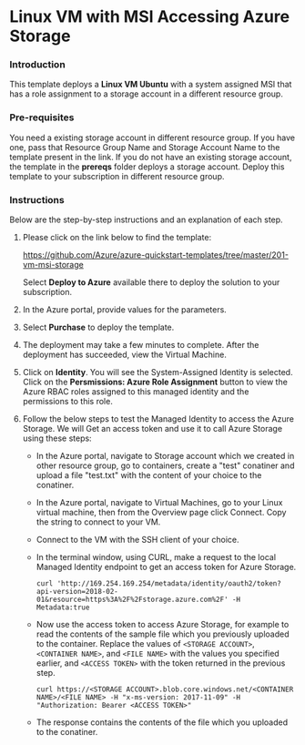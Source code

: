 # Linux VM with MSI Accessing Azure Storage

### Introduction
This template deploys a **Linux VM Ubuntu** with a system assigned MSI that has a role assignment to a storage account in a different resource group.

### Pre-requisites

You need a existing storage account in different resource group. If you have one, pass that Resource Group Name and Storage Account Name to the template present in the link. If you do not have an existing storage account, the template in the **prereqs** folder deploys a storage account. Deploy this template to your subscription in different resource group.

### Instructions

Below are the step-by-step instructions and an explanation of each step. 

1. Please click on the link below to find the template:

   https://github.com/Azure/azure-quickstart-templates/tree/master/201-vm-msi-storage
   
   Select **Deploy to Azure** available there to deploy the solution to your subscription. 
   
2. In the Azure portal, provide values for the parameters.

3. Select **Purchase** to deploy the template.

4. The deployment may take a few minutes to complete. After the deployment has succeeded, view the Virtual Machine.

5. Click on **Identity**. You will see the System-Assigned Identity is selected. Click on the **Persmissions: Azure Role Assignment** button to view the Azure RBAC roles assigned to this managed identity and the permissions to this role.

6. Follow the below steps to test the Managed Identity to access the Azure Storage. We will Get an access token and use it to call Azure Storage using these steps:

   - In the Azure portal, navigate to Storage account which we created in other resource group, go to containers, create a "test" conatiner and upload a file "test.txt" with the content of your choice to the conatiner.

   - In the Azure portal, navigate to Virtual Machines, go to your Linux virtual machine, then from the Overview page click Connect. Copy the string to connect to your VM.

   - Connect to the VM with the SSH client of your choice.

   - In the terminal window, using CURL, make a request to the local Managed Identity endpoint to get an access token for Azure Storage.

      `curl 'http://169.254.169.254/metadata/identity/oauth2/token?api-version=2018-02-01&resource=https%3A%2F%2Fstorage.azure.com%2F' -H Metadata:true`

   - Now use the access token to access Azure Storage, for example to read the contents of the sample file which you previously uploaded to the container. Replace the values of `<STORAGE ACCOUNT>`, `<CONTAINER NAME>`, and `<FILE NAME>` with the values you specified earlier, and `<ACCESS TOKEN>` with the token returned in the previous step.

      `curl https://<STORAGE ACCOUNT>.blob.core.windows.net/<CONTAINER NAME>/<FILE NAME> -H "x-ms-version: 2017-11-09" -H "Authorization: Bearer <ACCESS TOKEN>"`

   - The response contains the contents of the file which you uploaded to the conatiner.
